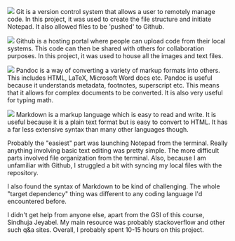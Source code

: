 ![](https://raw.githubusercontent.com/ucb-stat159/stat159-fall-2016/master/projects/proj01/images/git-logo.png)
Git is a version control system that allows a user to remotely manage code.
In this project, it was used to create the file structure and initiate Notepad.
It also allowed files to be 'pushed' to Github.

![](https://raw.githubusercontent.com/ucb-stat159/stat159-fall-2016/master/projects/proj01/images/github-logo.png)
Github is a hosting portal where people can upload code from their local systems.
This code can then be shared with others for collaboration purposes.
In this project, it was used to house all the images and text files.

![](https://raw.githubusercontent.com/ucb-stat159/stat159-fall-2016/master/projects/proj01/images/pandoc-logo.png)
Pandoc is a way of converting a variety of markup formats into others.
This includes HTML, LaTeX, Microsoft Word docs etc.
Pandoc is useful because it understands metadata, footnotes, superscript etc.
This means that it allows for complex documents to be converted.
It is also very useful for typing math.

![](https://raw.githubusercontent.com/ucb-stat159/stat159-fall-2016/master/projects/proj01/images/markdown-logo.png)
Markdown is a markup language which is easy to read and write.
It is useful because it is a plain text format but is easy to convert to HTML.
It has a far less extensive syntax than many other languages though.

Probably the "easiest" part was launching Notepad from the terminal.
Really anything involving basic text editing was pretty simple.
The more difficult parts involved file organization from the terminal.
Also, because I am unfamiliar with Github, I struggled a bit with syncing my local files with the repository.

I also found the syntax of Markdown to be kind of challenging.
The whole "target dependency" thing was different to any coding language I'd encountered before.

I didn't get help from anyone else, apart from the GSI of this course, Sindhuja Jeyabel.
My main resource was probably stackoverflow and other such q&a sites.
Overall, I probably spent 10-15 hours on this project. 